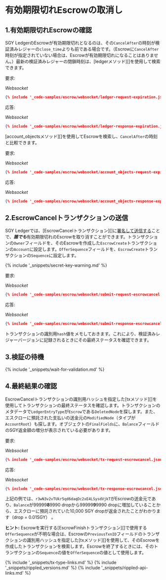 # 有効期限切れEscrowの取消し

## 1.有効期限切れEscrowの確認

SGY LedgerのEscrowが有効期限切れとなるのは、その`CancelAfter`の時刻が検証済みレジャーの`close_time`よりも前である場合です。（Escrowに`CancelAfter`時刻が指定されていない場合は、Escrowが有効期限切れになることはありません。）最新の検証済みレジャーの閉鎖時刻は、[ledgerメソッド][]を使用して検索できます。

要求:

<!-- MULTICODE_BLOCK_START -->

_Websocket_

```json
{% include '_code-samples/escrow/websocket/ledger-request-expiration.json' %}
```

<!-- MULTICODE_BLOCK_END -->

応答:

<!-- MULTICODE_BLOCK_START -->

_Websocket_

```json
{% include '_code-samples/escrow/websocket/ledger-response-expiration.json' %}
```

<!-- MULTICODE_BLOCK_END -->


[account_objectsメソッド][]を使用してEscrowを検索し、`CancelAfter`の時刻と比較できます。 

要求:

<!-- MULTICODE_BLOCK_START -->

_Websocket_

```json
{% include '_code-samples/escrow/websocket/account_objects-request-expiration.json' %}
```

<!-- MULTICODE_BLOCK_END -->

応答:

<!-- MULTICODE_BLOCK_START -->

_Websocket_

```json
{% include '_code-samples/escrow/websocket/account_objects-response-expiration.json' %}
```

<!-- MULTICODE_BLOCK_END -->

## 2.EscrowCancelトランザクションの送信

SGY Ledgerでは、[EscrowCancelトランザクション][]に[署名して送信する](transaction-basics.html#トランザクションへの署名とトランザクションの送信)ことで、***誰でも***有効期限切れのEscrowを取り消すことができます。トランザクションの`Owner`フィールドを、そのEscrowを作成した`EscrowCreate`トランザクションの`Account`に設定します。`OfferSequence`フィールドを、`EscrowCreate`トランザクションの`Sequence`に設定します。

{% include '_snippets/secret-key-warning.md' %} <!--#{ fix md highlighting_ #}-->

要求:

<!-- MULTICODE_BLOCK_START -->

_Websocket_

```json
{% include '_code-samples/escrow/websocket/submit-request-escrowcancel.json' %}
```

<!-- MULTICODE_BLOCK_END -->

応答:

<!-- MULTICODE_BLOCK_START -->

_Websocket_

```json
{% include '_code-samples/escrow/websocket/submit-response-escrowcancel.json' %}
```

<!-- MULTICODE_BLOCK_END -->

トランザクションの識別用`hash`値をメモしておきます。これにより、検証済みレジャーバージョンに記録されるときにその最終ステータスを確認できます。

## 3.検証の待機

{% include '_snippets/wait-for-validation.md' %} <!--#{ fix md highlighting_ #}-->

## 4.最終結果の確認

EscrowCancelトランザクションの識別用ハッシュを指定した[txメソッド][]を使用してトランザクションの最終ステータスを確認します。トランザクションのメタデータで`LedgerEntryType`が`Escrow`である`DeletedNode`を探します。また、エスクローに預託された支払いの送金元の`ModifiedNode`（タイプが`AccountRoot`）も探します。オブジェクトの`FinalFields`に、`Balance`フィールドのSGY返金額の増分が表示されている必要があります。

要求:

<!-- MULTICODE_BLOCK_START -->

_Websocket_


```json
{% include '_code-samples/escrow/websocket/tx-request-escrowcancel.json' %}
```

<!-- MULTICODE_BLOCK_END -->

応答:

<!-- MULTICODE_BLOCK_START -->

_Websocket_

```json
{% include '_code-samples/escrow/websocket/tx-response-escrowcancel.json' %}
```

<!-- MULTICODE_BLOCK_END -->

上記の例では、`r3wN3v2vTUkr5qd6daqDc2xE4LSysdVjkT`がEscrowの送金元であり、`Balance`が99999**8**9990 dropから99999**9**9990 dropに増加していることから、エスクローに預託されていた10,000 SGY dropが返金されたことがわかります（drop = 0.01SGY） 。

**ヒント:** Escrowを実行する[EscrowFinishトランザクション][]で使用する`OfferSequence`が不明な場合は、Escrowの`PreviousTxnID`フィールドのトランザクションの識別用ハッシュを指定した[txメソッド][]を使用して、そのEscrowを作成したトランザクションを検索します。Escrowを終了するときには、そのトランザクションの`Sequence`の値を`OfferSequence`の値として使用します。


{% include '_snippets/tx-type-links.md' %}
{% include '_snippets/rippled_versions.md' %}
{% include '_snippets/rippled-api-links.md' %}
